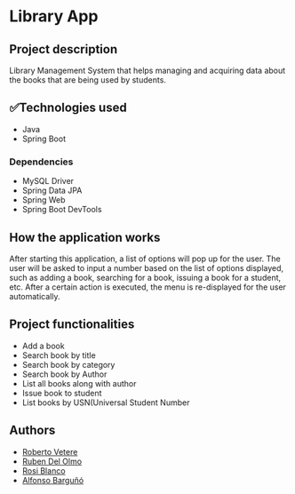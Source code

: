 <h1>Library App</h1>
<h2>Project description</h2>
<p>Library Management System that helps managing and acquiring data about the books that are being used by students.</p>
<h2>✅Technologies used</h2>
<ul>
<li>Java</li>
<li>Spring Boot</li>
</ul>
<h3>Dependencies</h3>
<ul>
<li>MySQL Driver</li>
<li>Spring Data JPA</li>
<li>Spring Web</li>
<li>Spring Boot DevTools</li>
</ul>
<h2>How the application works</h2>
<p>After starting this application, a list of options will pop up for the user. The user will be asked to input a number based on the list of options displayed, such as adding a book, searching for a book, issuing a book for a student, etc. After a certain action is executed, the menu is re-displayed for the user automatically.</p>
<h2>Project functionalities</h2>
<ul>
<li>Add a book</li>
<li>Search book by title</li>
<li>Search book by category</li>
<li>Search book by Author</li>
<li>List all books along with author</li>
<li>Issue book to student</li>
<li>List books by USN(Universal Student Number</li>
</ul>
<h2>Authors</h2>
<ul>
<li><a href="https://github.com/RobertoVetere">Roberto Vetere</a></li>
<li><a href="https://github.com/rubendelar">Ruben Del Olmo</a></li>
<li><a href="https://www.linkedin.com/in/rosi-blanco/">Rosi Blanco</a></li>
<li><a href="https://github.com/AlfonsoBarguno">Alfonso Barguñó</a></li>
</ul>

